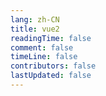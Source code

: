 ```yaml
---
lang: zh-CN
title: vue2
readingTime: false
comment: false
timeLine: false
contributors: false
lastUpdated: false
---
```


<AutoCatalog />
